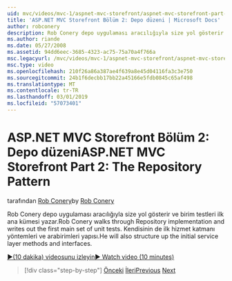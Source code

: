 ```yaml
---
uid: mvc/videos/mvc-1/aspnet-mvc-storefront/aspnet-mvc-storefront-part-2-the-repository-pattern
title: 'ASP.NET MVC Storefront Bölüm 2: Depo düzeni | Microsoft Docs'
author: robconery
description: Rob Conery depo uygulaması aracılığıyla size yol gösterir ve birim testleri ilk ana kümesi yazar. Kendisinin de ilk hizmet katmanı metho yapısı...
ms.author: riande
ms.date: 05/27/2008
ms.assetid: 94dd6eec-3685-4323-ac75-75a70a4f766a
msc.legacyurl: /mvc/videos/mvc-1/aspnet-mvc-storefront/aspnet-mvc-storefront-part-2-the-repository-pattern
msc.type: video
ms.openlocfilehash: 210f26a86a387ae4f639a8e45d04116fa3c3e750
ms.sourcegitcommit: 24b1f6decbb17bb22a45166e5fdb0845c65af498
ms.translationtype: MT
ms.contentlocale: tr-TR
ms.lasthandoff: 03/01/2019
ms.locfileid: "57073401"
---
```

<a name="aspnet-mvc-storefront-part-2-the-repository-pattern"></a><span data-ttu-id="a2dfd-104">ASP.NET MVC Storefront Bölüm 2: Depo düzeni</span><span class="sxs-lookup"><span data-stu-id="a2dfd-104">ASP.NET MVC Storefront Part 2: The Repository Pattern</span></span>
====================
<span data-ttu-id="a2dfd-105">tarafından [Rob Conery](https://github.com/robconery)</span><span class="sxs-lookup"><span data-stu-id="a2dfd-105">by [Rob Conery](https://github.com/robconery)</span></span>

<span data-ttu-id="a2dfd-106">Rob Conery depo uygulaması aracılığıyla size yol gösterir ve birim testleri ilk ana kümesi yazar.</span><span class="sxs-lookup"><span data-stu-id="a2dfd-106">Rob Conery walks through Repository implementation and writes out the first main set of unit tests.</span></span> <span data-ttu-id="a2dfd-107">Kendisinin de ilk hizmet katmanı yöntemleri ve arabirimleri yapısı.</span><span class="sxs-lookup"><span data-stu-id="a2dfd-107">He will also structure up the initial service layer methods and interfaces.</span></span>

[<span data-ttu-id="a2dfd-108">&#9654;(10 dakika) videosunu izleyin</span><span class="sxs-lookup"><span data-stu-id="a2dfd-108">&#9654; Watch video (10 minutes)</span></span>](https://channel9.msdn.com/Blogs/ASP-NET-Site-Videos/aspnet-mvc-storefront-part-2-the-repository-pattern)

> [!div class="step-by-step"]
> <span data-ttu-id="a2dfd-109">[Önceki](aspnet-mvc-storefront-part-1-architectural-discussion-and-overview.md)
> [İleri](aspnet-mvc-storefront-part-3-pipes-and-filters.md)</span><span class="sxs-lookup"><span data-stu-id="a2dfd-109">[Previous](aspnet-mvc-storefront-part-1-architectural-discussion-and-overview.md)
[Next](aspnet-mvc-storefront-part-3-pipes-and-filters.md)</span></span>
